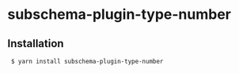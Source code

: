 subschema-plugin-type-number
===

## Installation
```sh
 $ yarn install subschema-plugin-type-number
```
